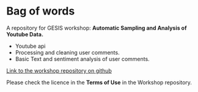 # Bag of words

A repository for GESIS workshop: **Automatic Sampling and Analysis of Youtube Data.**

+ Youtube api
+ Processing and cleaning user comments.
+ Basic Text and sentiment analysis of user comments.

[Link to the workshop repository on github](https://github.com/jobreu/youtube-workshop-gesis-2022)

Please check the licence in the **Terms of Use** in the Workshop repository.

